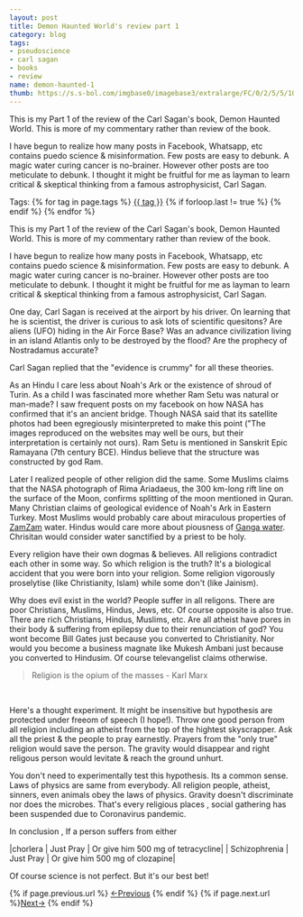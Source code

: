 ```yaml
---
layout: post
title: Demon Haunted World's review part 1
category: blog
tags:
- pseudoscience
- carl sagan
- books
- review
name: demon-haunted-1
thumb: https://s.s-bol.com/imgbase0/imagebase3/extralarge/FC/0/2/5/5/1001004000945520.jpg
---
```


<p>This is my Part 1 of the review of the Carl Sagan's book, Demon Haunted World. This is more of my commentary rather than review of the book. </p>

I have begun to realize how many posts in Facebook, Whatsapp, etc contains puedo science & misinformation. Few posts are easy to debunk. A magic water curing cancer is no-brainer. However other posts are too meticulate to debunk. I thought it might be fruitful for me as layman to learn critical & skeptical thinking from a famous astrophysicist, Carl Sagan. <!-- truncate_here -->

<p>Tags: {% for tag in page.tags %} <a class="mytag" href="/tag/{{ tag }}" title="View posts tagged with &quot;{{ tag }}&quot;">{{ tag }}</a>  {% if forloop.last != true %} {% endif %} {% endfor %} </p>

This is my Part 1 of the review of the Carl Sagan's book, Demon Haunted World. This is more of my commentary rather than review of the book.

I have begun to realize how many posts in Facebook, Whatsapp, etc contains puedo science & misinformation. Few posts are easy to debunk. A magic water curing cancer is no-brainer. However other posts are too meticulate to debunk. I thought it might be fruitful for me as layman to learn critical & skeptical thinking from a famous astrophysicist, Carl Sagan.  

One day, Carl Sagan is received at the airport by his driver. On learning that he is scientist, the driver is curious to ask lots of scientific quesitons? Are aliens (UFO) hiding in the Air Force Base? Was an advance civilization living in an island Atlantis only to be destroyed by the flood? Are the prophecy of Nostradamus accurate?

Carl Sagan replied that the "evidence is crummy" for all these theories. 

As an Hindu I care less about Noah's Ark or the existence of shroud of Turin. As a child I was fascinated more whether Ram Setu was natural or man-made? I saw frequent posts on my facebook on how NASA has confirmed that it's an ancient bridge. Though NASA said that its satellite photos had been egregiously misinterpreted to make this point ("The images reproduced on the websites may well be ours, but their interpretation is certainly not ours). Ram Setu is mentioned in Sanskrit Epic Ramayana (7th century BCE). Hindus believe that the structure was constructed by god Ram. 

Later I realized people of other religion did the same. Some Muslims claims that the NASA photograph of Rima Ariadaeus, the 300 km-long rift line on the surface of the Moon, confirms splitting of the moon mentioned in Quran. Many Christian claims of geological evidence of Noah's Ark in Eastern Turkey. Most Muslims would probably care about miraculous properties of [ZamZam](https://en.wikipedia.org/wiki/Zamzam_Well) water. Hindus would care more about piousness of [Ganga water](https://en.wikipedia.org/wiki/Ganges). Chrisitan would consider water sanctified by a priest to be holy. 

Every religion have their own dogmas & believes. All religions contradict each other in some way. So which religion is the truth? It's a biological accident that you were born into your religion. Some religion vigorously proselytise (like Christianity, Islam) while some don't (like Jainism).

Why does evil exist in the world? People suffer in all religons. There are poor Christians, Muslims, Hindus, Jews, etc. Of course opposite is also true. There are rich Christians, Hindus, Muslims, etc. Are all atheist have pores in their body & suffering from epilepsy due to their renunciation of god? You wont become Bill Gates just because you converted to Christianity. Nor would you become a business magnate like Mukesh Ambani just because you converted to Hindusim. Of course televangelist claims otherwise.


<blockquote>
Religion is the opium of the masses - Karl Marx
</blockquote>
<br>

Here's a thought experiment. It might be insensitive but hypothesis are protected under freeom of speech (I hope!). Throw one good person from all religion including an atheist from the top of the hightest skyscrapper. Ask all the priest & the people to pray earnestly. Prayers from the "only true" religion would save the person. The gravity would disappear and right religous person would levitate & reach the ground unhurt. 

You don't need to experimentally test this hypothesis. Its a common sense. Laws of physics are same from everybody. All religion people, atheist, sinners, even animals obey the laws of physics. Gravity doesn't discriminate nor does the microbes. That's every religious places , social gathering has been suspended due to Coronavirus pandemic. 

In conclusion , If a person suffers from either

|chorlera | Just Pray | Or give him 500 mg of tetracycline|
| Schizophrenia | Just Pray | Or give him 500 mg of clozapine|

Of course science is not perfect. But it's our best bet!

<nav class="pagination clear" style="padding-bottom:20px;">
{% if page.previous.url %} <a class="prev-item" href="{{page.previous.url}}" title="Previous Post: {{page.previous.title}}">&larr;Previous</a>   {% endif %}  {% if page.next.url %}<a class="next-item" href="{{page.next.url}}" title="Next Post: {{page.next.title}}">Next&rarr;</a>         {% endif %}
</nav>
